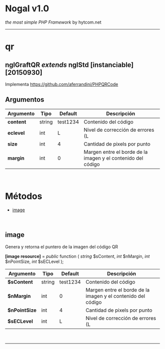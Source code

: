 # Nogal v1.0
*the most simple PHP Framework* by hytcom.net
___
  

# qr
## nglGraftQR *extends* nglStd [instanciable] [20150930]
Implementa https://github.com/aferrandini/PHPQRCode
  
## Argumentos
|Argumento|Tipo|Default|Descripción|
|---|---|---|---|
|**content**|string|test1234|Contenido del código|
|**eclevel**|int|L|Nivel de corrección de errores (L|M|Q|H)|
|**size**|int|4|Cantidad de pixels por punto|
|**margin**|int|0|Margen entre el borde de la imagen y el contenido del código|

  
&nbsp;

# Métodos
- [image](#image)

  
&nbsp;


## image
Genera y retorna el puntero de la imagen del código QR  

**[image resource]** =  *public* function ( *string* \$sContent, *int* \$nMargin, *int* \$nPointSize, *int* \$sECLevel );  

|Argumento|Tipo|Default|Descripción|
|---|---|---|---|
|**\$sContent**|string|test1234|Contenido del código|
|**\$nMargin**|int|0|Margen entre el borde de la imagen y el contenido del código|
|**\$nPointSize**|int|4|Cantidad de pixels por punto|
|**\$sECLevel**|int|L|Nivel de corrección de errores (L|M|Q|H)|
&nbsp;
___
&nbsp;

